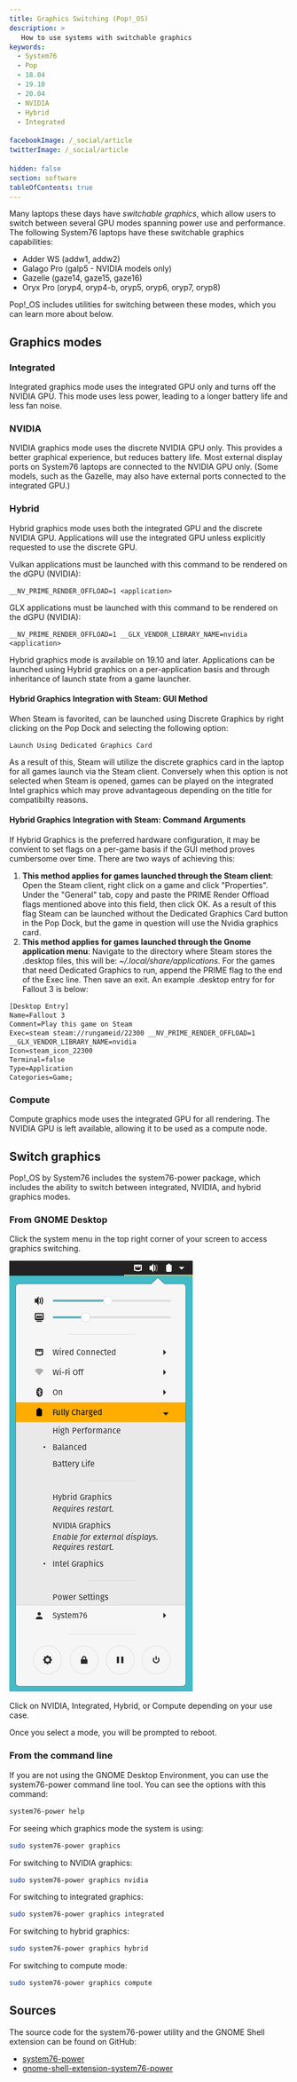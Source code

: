 ```yaml
---
title: Graphics Switching (Pop!_OS)
description: >
   How to use systems with switchable graphics
keywords:
  - System76
  - Pop
  - 18.04
  - 19.10
  - 20.04
  - NVIDIA
  - Hybrid
  - Integrated

facebookImage: /_social/article
twitterImage: /_social/article

hidden: false
section: software
tableOfContents: true
---
```


Many laptops these days have _switchable graphics_, which allow users to switch between several GPU modes spanning power use and performance.
The following System76 laptops have these switchable graphics capabilities:

- Adder WS (addw1, addw2)
- Galago Pro (galp5 - NVIDIA models only)
- Gazelle (gaze14, gaze15, gaze16)
- Oryx Pro (oryp4, oryp4-b, oryp5, oryp6, oryp7, oryp8)

Pop!\_OS includes utilities for switching between these modes, which you can learn more about below.

## Graphics modes

### Integrated

Integrated graphics mode uses the integrated GPU only and turns off the NVIDIA
GPU. This mode uses less power, leading to a longer battery life and less fan
noise.

### NVIDIA

NVIDIA graphics mode uses the discrete NVIDIA GPU only. This provides a better
graphical experience, but reduces battery life. Most external display ports on
System76 laptops are connected to the NVIDIA GPU only. (Some models, such as the
Gazelle, may also have external ports connected to the integrated GPU.)

### Hybrid

Hybrid graphics mode uses both the integrated GPU and the discrete NVIDIA GPU.
Applications will use the integrated GPU unless explicitly requested to use the
discrete GPU.

Vulkan applications must be launched with this command to be rendered on the dGPU (NVIDIA):

```
__NV_PRIME_RENDER_OFFLOAD=1 <application>
```

GLX applications must be launched with this command to be rendered on the dGPU (NVIDIA):

```
__NV_PRIME_RENDER_OFFLOAD=1 __GLX_VENDOR_LIBRARY_NAME=nvidia <application>
```

Hybrid graphics mode is available on 19.10 and later. Applications can be launched using Hybrid graphics on a per-application basis and through inheritance of launch state from a game launcher.

#### Hybrid Graphics Integration with Steam: GUI Method

When Steam is favorited, can be launched using Discrete Graphics by right clicking on the Pop Dock and selecting the following option: 
```
Launch Using Dedicated Graphics Card
```
As a result of this, Steam will utilize the discrete graphics card in the laptop for all games launch via the Steam client. Conversely when this option is not selected when Steam is opened, games can be played on the integrated Intel graphics which may prove advantageous depending on the title for compatibilty reasons.


#### Hybrid Graphics Integration with Steam: Command Arguments

If Hybrid Graphics is the preferred hardware configuration, it may be convient to set flags on a per-game basis if the GUI method proves cumbersome over time. There are two ways of achieving this:

1. **This method applies for games launched through the Steam client**: Open the Steam client, right click on a game and click "Properties". Under the "General" tab, copy and paste the PRIME Render Offload flags mentioned above into this field, then click OK. As a result of this flag Steam can be launched without the Dedicated Graphics Card button in the Pop Dock, but the game in question will use the Nvidia graphics card.
2. **This method applies for games launched through the Gnome application menu**: Navigate to the directory where Steam stores the .desktop files, this will be: *~/.local/share/applications*. For the games that need Dedicated Graphics to run, append the PRIME flag to the end of the Exec line. Then save an exit. An example .desktop entry for for Fallout 3 is below:
```
[Desktop Entry]
Name=Fallout 3
Comment=Play this game on Steam
Exec=steam steam://rungameid/22300 __NV_PRIME_RENDER_OFFLOAD=1 __GLX_VENDOR_LIBRARY_NAME=nvidia 
Icon=steam_icon_22300
Terminal=false
Type=Application
Categories=Game;
```


### Compute

Compute graphics mode uses the integrated GPU for all rendering. The NVIDIA
GPU is left available, allowing it to be used as a compute node.

## Switch graphics

Pop!_OS by System76 includes the system76-power package, which includes the
ability to switch between integrated, NVIDIA, and hybrid graphics modes.

### From GNOME Desktop

Click the system menu in the top right corner of your screen to access graphics
switching.

![Graphics](/images/graphics-switch-pop/system-menu.png)

Click on NVIDIA, Integrated, Hybrid, or Compute depending on your use case.

Once you select a mode, you will be prompted to reboot.

### From the command line

If you are not using the GNOME Desktop Environment, you can use the system76-power
command line tool. You can see the options with this command:

```bash
system76-power help
```

For seeing which graphics mode the system is using:

```bash
sudo system76-power graphics
```

For switching to NVIDIA graphics:

```bash
sudo system76-power graphics nvidia
```

For switching to integrated graphics:

```bash
sudo system76-power graphics integrated
```

For switching to hybrid graphics:

```bash
sudo system76-power graphics hybrid
```

For switching to compute mode:

```bash
sudo system76-power graphics compute
```

## Sources

The source code for the system76-power utility and the GNOME Shell extension can be found on GitHub:

- [system76-power](https://github.com/pop-os/system76-power)
- [gnome-shell-extension-system76-power](https://github.com/pop-os/gnome-shell-extension-system76-power)
